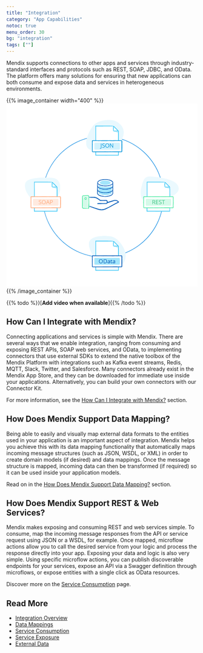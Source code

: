 ```yaml
---
title: "Integration"
category: "App Capabilities"
notoc: true
menu_order: 30
bg: "integration"
tags: [""]
---
```


Mendix supports connections to other apps and services through industry-standard interfaces and protocols such as REST, SOAP, JDBC, and OData. The platform offers many solutions for ensuring that new applications can both consume and expose data and services in heterogeneous environments.

{{% image_container width="400" %}}
![](attachments/integration-overview.png)
{{% /image_container %}}

{{% todo %}}[**Add video when available**]{{% /todo %}}

## How Can I Integrate with Mendix?

Connecting applications and services is simple with Mendix. There are several ways that we enable integration, ranging from consuming and exposing REST APIs, SOAP web services, and OData, to implementing connectors that use external SDKs to extend the native toolbox of the Mendix Platform with integrations such as Kafka event streams, Redis, MQTT, Slack, Twitter, and Salesforce. Many connectors already exist in the Mendix App Store, and they can be downloaded for immediate use inside your applications. Alternatively, you can build your own connectors with our Connector Kit. 

For more information, see the [How Can I Integrate with Mendix?](integration-overview#integrate-with) section.

## How Does Mendix Support Data Mapping?

Being able to easily and visually map external data formats to the entities used in your application is an important aspect of integration. Mendix helps you achieve this with its data mapping functionality that automatically maps incoming message structures (such as JSON, WSDL, or XML) in order to create domain models (if desired) and data mappings. Once the message structure is mapped, incoming data can then be transformed (if required) so it can be used inside your application models.

Read on in the [How Does Mendix Support Data Mapping?](data-mappings#data-mapping) section.

## How Does Mendix Support REST & Web Services?

Mendix makes exposing and consuming REST and web services simple. To consume, map the incoming message responses from the API or service request using JSON or a WSDL, for example. Once mapped, microflow actions allow you to call the desired service from your logic and process the response directly into your app. Exposing your data and logic is also very simple. Using specific microflow actions, you can publish discoverable endpoints for your services, expose an API via a Swagger definition through microflows, or expose entities with a single click as OData resources.

Discover more on the [Service Consumption](consuming-services) page.

## Read More

* [Integration Overview](integration-overview)
* [Data Mappings](data-mappings)
* [Service Consumption](consuming-services)
* [Service Exposure](service-exposure)
* [External Data](importing-data)
